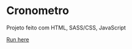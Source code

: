 # Cronometro
Projeto feito com HTML, SASS/CSS, JavaScript

[Run here](https://rodrigocloureiro.github.io/Cronometro/)
